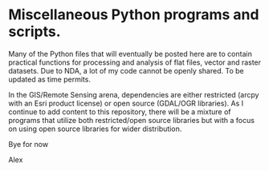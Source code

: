# Miscellaneous Python programs and scripts. 

Many of the Python files that will eventually be posted here are to contain practical functions for processing and analysis of flat files, vector and raster datasets. Due to NDA, a lot of my code cannot be openly shared. To be updated as time permits.

In the GIS/Remote Sensing arena, dependencies are either restricted (arcpy with an Esri product license) or open source (GDAL/OGR libraries). As I continue to add content to this repository, there will be a mixture of programs that utilize both restricted/open source libraries but with a focus on using open source libraries for wider distribution.   

Bye for now

Alex
